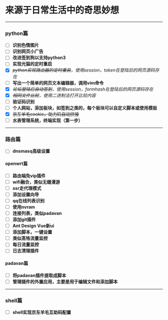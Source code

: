 # 来源于日常生活中的奇思妙想
-------------------------
### python篇
- [ ] **识别色情图片**
- [ ] **识别网页小广告**
- [ ] **改进签到狗以支持python3**
- [ ] **实现光猫的定时重启**
- [x] *~~python实现路由器的定时重启~~，使用session，token在登陆后的网页源码存在*
- [ ] **写出一个简单的网页文本编辑器，调用vim命令**
- [x] *~~论坛登陆后自动签到~~，使用session，formhash在登陆后的网页源码存在*
- [x] *~~相同文件比较~~，使用二进制法打开比较内容*
- [ ] **验证码识别**
- [ ] **个人网站，添加板块，如签到之类的，每个板块可以自定义脚本或使用模板**
- [x] ~~京东羊毛cookie，助力码自动拼接~~
- [ ] **水表管理系统，终端实现（第一步）**
-------------------------
### 路由篇
- [ ] **dnsmasq高级设置**
#### openwrt篇
- [ ] **路由端免vip插件**
- [ ] **wifi融合，类似无缝漫游**
- [ ] **ssr走代理模式**
- [ ] **添加设置向导**
- [ ] **qq在线列表识别**
- [ ] **使用nvram**
- [ ] **连接列表，类似padavan**
- [ ] **添加git插件**
- [ ] **Ant Design Vue新ui**
- [ ] **添加脚本，一键设置**
- [ ] **类似髙恪流量监控**
- [ ] **每日流量监控**
- [ ] **日志清理插件**
#### padavan篇
- [ ] **将padavan插件提取成脚本**
- [ ] **管理插件的外置应用，主要是用于编辑文件和添加脚本**
----------------------
### shell篇
- [ ] **shell实现京东羊毛互助码配置**
